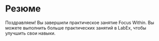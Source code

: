 # Резюме

Поздравляем! Вы завершили практическое занятие Focus Within. Вы можете выполнить больше практических занятий в LabEx, чтобы улучшить свои навыки.
